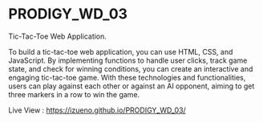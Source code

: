 # PRODIGY_WD_03

Tic-Tac-Toe Web Application.

To build a tic-tac-toe web application, you can use HTML, CSS, and JavaScript. 
By implementing functions to handle user clicks, track game state, and check for winning conditions, 
you can create an interactive and engaging tic-tac-toe game. With these technologies and functionalities, 
users can play against each other or against an AI opponent, aiming to get three markers in a row to win the game.

Live View : https://izueno.github.io/PRODIGY_WD_03/
